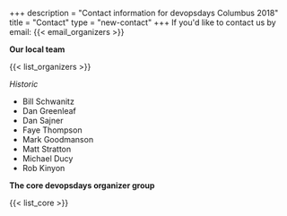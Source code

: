 +++
description = "Contact information for devopsdays Columbus 2018"
title = "Contact"
type = "new-contact"
+++
If you'd like to contact us by email: {{< email_organizers >}}

**Our local team**

{{< list_organizers >}}

<i>Historic</i>

<ul>
<li>Bill Schwanitz</li>
<li>Dan Greenleaf</li>
<li>Dan Sajner</li>
<li>Faye Thompson</li>
<li>Mark Goodmanson</li>
<li>Matt Stratton</li>
<li>Michael Ducy</li>
<li>Rob Kinyon</li>
</ul>

**The core devopsdays organizer group**

{{< list_core >}}